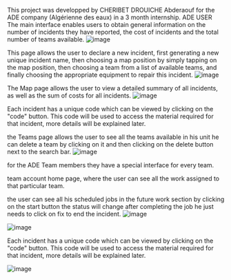 This project was developped by CHERIBET DROUICHE Abderaouf for the ADE company (Algérienne des eaux) in a 3 month internship.
ADE USER
The main interface enables users to obtain general information on the number of incidents they have reported, the cost of incidents and the total number of teams available.
![image](https://github.com/Raouf878/projetade/assets/110544598/4233dcee-c3ff-4af0-aac5-1fed3264b207)

This page allows the user to declare a new incident, first generating a new unique incident name, then choosing a map position by simply tapping on the map position, then choosing a team from a list of available teams, and finally choosing the appropriate equipment to repair this incident.
![image](https://github.com/Raouf878/projetade/assets/110544598/54d28184-48fa-4570-a471-80b2e177e9ac)


The Map page allows the user to view a detailed summary of all incidents, as well as the sum of costs for all incidents.
![image](https://github.com/Raouf878/projetade/assets/110544598/fdf6d3cd-e324-4d52-b190-231d2c453812)

Each incident has a unique code which can be viewed by clicking on the "code" button. This code will be used to access the material required for that incident, more details will be explained later.




the Teams page allows the user to see all the teams available in his unit he can delete a team by clicking on it and then clicking on the delete button next to the search bar.
![image](https://github.com/Raouf878/projetade/assets/110544598/6258be24-633f-4a5a-953f-78b4c8397955)

for the ADE Team members they have a special interface for every team.

team account home page, where the user can see all the work assigned to that particular team.


the user can see all his scheduled jobs in the future work  section by clicking on the start button the status will change after completing the job he just needs to click on fix to end the incident.
![image](https://github.com/Raouf878/projetade/assets/110544598/428f5447-8e7f-4139-85b9-0ba70424e8c8)

![image](https://github.com/Raouf878/projetade/assets/110544598/7e8e14fb-923a-4bde-9075-ddd7b13248d5)

Each incident has a unique code which can be viewed by clicking on the "code" button. This code will be used to access the material required for that incident, more details will be explained later.

![image](https://github.com/Raouf878/projetade/assets/110544598/2c7d1fce-591c-4e08-8e5c-7690d06f687a)





